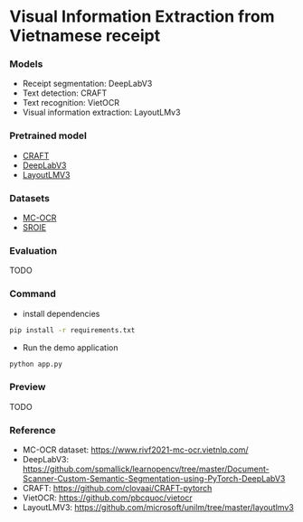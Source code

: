 # Visual Information Extraction from Vietnamese receipt

### Models

- Receipt segmentation: DeepLabV3
- Text detection: CRAFT
- Text recognition: VietOCR
- Visual information extraction: LayoutLMv3

### Pretrained model

- [CRAFT](https://github.com/clovaai/CRAFT-pytorch?tab=readme-ov-file#test-instruction-using-pretrained-model)
- [DeepLabV3](https://github.com/spmallick/learnopencv/blob/master/Document-Scanner-Custom-Semantic-Segmentation-using-PyTorch-DeepLabV3/README.md#dataset-and-trained-model-download-links)
- [LayoutLMV3](https://huggingface.co/tuanhazard104/layoutlmv3-finetune-mcocr)


### Datasets

- [MC-OCR](https://www.rivf2021-mc-ocr.vietnlp.com/)
- [SROIE](https://rrc.cvc.uab.es/?ch=13)

### Evaluation  

TODO

### Command

- install dependencies

```bash
pip install -r requirements.txt
```

- Run the demo application

```bash
python app.py
```

### Preview

TODO


### Reference

- MC-OCR dataset: https://www.rivf2021-mc-ocr.vietnlp.com/
- DeepLabV3: https://github.com/spmallick/learnopencv/tree/master/Document-Scanner-Custom-Semantic-Segmentation-using-PyTorch-DeepLabV3
- CRAFT: https://github.com/clovaai/CRAFT-pytorch
- VietOCR: https://github.com/pbcquoc/vietocr
- LayoutLMV3: https://github.com/microsoft/unilm/tree/master/layoutlmv3